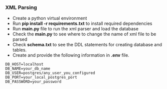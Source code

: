 ### XML Parsing

- Create a python virtual environment
- Run __pip install -r requirements.txt__ to install required dependencies
- Run **main.py** file to run the xml parser and load the database
- Check the __main.py__ to see where to change the name of xml file to be parsed
- Check __schema.txt__ to see the DDL statements for creating database and tables.
- Create and provide the following information in __.env__ file.
```
DB_HOST=localhost
DB_NAME=your_db_name
DB_USER=postgres/any_user_you_configured
DB_PORT=your_local_postgres_port
DB_PASSWORD=your_password 
```

